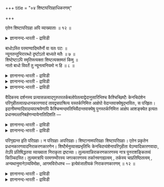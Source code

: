+++
title = "०४ शिष्टापरिग्रहाधिकरणम्"

+++

एतेन शिष्टापरिग्रहा अपि व्याख्याताः ॥ १२ ॥  
<details><summary>ज्ञानानन्द-भारती - द्राविडी</summary>

एदेन सिष्टाबरिक्रहा अबि व्याक्यादा: ॥ १२ ॥
</details>

बाधोऽस्ति परमाण्वादिमतैर्नो वा यतः पटः ॥  
न्यूनतन्तुभिरारब्धो दृष्टोऽतो बाध्यते मतैः ॥ ७ ॥  
शिष्टेष्टाऽपि स्मृतिस्त्यक्ता शिष्टत्यक्तमतं किमु ॥  
नातो बाधो विवर्ते तु न्यूनत्वनियमो न हि ॥ ८ ॥  
<details><summary>ज्ञानानन्द-भारती - द्राविडी</summary>

--वैयासिग न्यायमाला
</details>

<details><summary>ज्ञानानन्द-भारती - द्राविडी</summary>

परमाणु मुदलियदैच् चॊल्लुम् मदङ्गळिऩाल् पादिक्कप्पडुवदु उण्डा? इल्लैया?
सिऱियदायिरुक्किऱ नूल्गळिऩालेये वस्तिरम् उण्डाक्कप् पडुगिऱदॆऩ्बदु ऎदऩाल्
पार्क्कप्पडुगिऱदो अदऩाल् अन्द मदङ्गळाल् पादिक्कप्पडुगिऱदु ताऩ्।
</details>

<details><summary>ज्ञानानन्द-भारती - द्राविडी</summary>

सिष्टर्गळुक्कु सम्मदमाऩ स्मिरुदिये तळ्ळप् पट्टुविट्टदु। (अप्पडिइरुक्क)
सिष्टर्गळाल् विलक्कप्पट्टि रुक्किऱ मदत्तैप् पऱ्ऱि केट्पाऩेऩ्? आगैयाल्
अवैगळाल् पादिक्कप्पडादु। (कारणम्) सिऱियदायिरुक्क वेण्डुमॆऩ्ऱ नियममो
विवर्त्तम् ऎऩ्बदिल् किडैयादु अल्लवा?
</details>

वैदिकस्य दर्शनस्य प्रत्यासन्नत्वाद्गुरुतरतर्कबलोपेतत्वाद्वेदानुसारिभिश्च
कैश्चिच्छिष्टैः केनचिदंशेन परिगृहीतत्वात्प्रधानकारणवादं
तावद्व्यपाश्रित्य यस्तर्कनिमित्त आक्षेपो वेदान्तवाक्येषूद्भावितः, स
परिहृतः। इदानीमण्वादिवादव्यपाश्रयेणापि
कैश्चिन्मन्दमतिभिर्वेदान्तवाक्येषु पुनस्तर्कनिमित्त आक्षेप आशङ्क्येत
इत्यतः प्रधानमल्लनिबर्हणन्यायेनातिदिशति —

<details><summary>ज्ञानानन्द-भारती - द्राविडी</summary>

\[परमाणु मुदलाऩवैगळैक्” कारणमागच् चॊल्गिऱ नैयायिगर् मुदलाऩवर्गळुडैय
मदङ्गळाल् पिरह्मत्तैक् कारणमागच् चॊल्लुम् वेदान्द समऩ्वयम्
पादिक्कप्पडुमा, पादिक्कप्पडादा ऎऩ्ऱु सन्देहम्। सिऱिय नूलिलिरुन्दुदाऩ्
पॆरिय वस्तिरम् उण्डावदैप् पार्क्किऱबडियाल् परमाणु कारणम् ऎऩ्बदु
पॊरुत्तमाऩदु। इदऱ्कु विरोदमाग पॆरिय पिरह्मत्तैक् कारणमागच् चॊल्वदु
पॊरुन्दादु ऎऩ्ऱु पूर्वबक्षम्। साङ्गिय योग मदङ्गळिल् सिल अंसङ्गळै
सिष्टर्गळ् ऒप्पुक् कॊण्डबोदिलुम् मऱ्ऱ अंसङ्गळिल् अवै अप्रमाणम् ऎऩ्ऱु
तीर्माऩिक्कप्पट्टिरुक्किऱदु। इप्पडि यिरुक्क ऒरु अंसत्तिल्गूड
सिष्टर्गळाल् ऒप्पुक् कॊळ्ळप्पडाद नैयायिगादि मदङ्गळ् अप्रमाण मॆऩ्बदैयुम्
अवैगळाल् वेदान्द समऩ्वयत्तिऱ्कु पादमिल्लैयॆऩ्बदैयुम् सॊल्लवेण्डुमा?
ऒऩ्ऱु मऱ्ऱॊऩ्ऱागत् तोऩ्ऱुगिऱदु ऎऩ्ऱ विवर्त्तवात्तिल् कारणम् सिऱियदाग
इरुक्कवेण्डुम् ऎऩ्ऱ निर्बन्द मिल्लै। पॆरियदागवुम् इरुक्कलाम्। वॆगु
तूरत्तिलुळ्ळ मरङ्गळ् पॆरियदायिरुन्दालुम् नम् कण्णुक्कु सिऱियदागत्ताऩ्
तोऩ्ऱुगिऩ्ऱऩ ऎऩ्ऱु सित्तान्दम्।\]
</details>

<details><summary>ज्ञानानन्द-भारती - द्राविडी</summary>

वैदिग तर्सऩत्तिऱ्कु मिगवुम् नॆरुङ्गिऩ तायिरुप्पदालुम्, पलमाऩ ताक्क
पलत्तुडऩ् कूडियिरुप् पदालुम्, वेदत्तै अऩुसरिक्किऱ सिल सिष्टर्गळाल् एदो
ऒरु अंसत्तिल् ऎडुत्तुक्कॊळ्ळप्पट्टदाय् इरुप्पदालुम्, पिरदाऩ कारण
वादत्तै ऎडुत्तुक् कॊण्डु तर्क्क निमित्तमाग उबनिषत् वाक्कियङ्गळिल् ऎन्द
आक्षेषबम् सॆय्यप्पट्टदो अदु परिहरिक्कप् पट्टदु। इप्पॊऴुदु अणु मुदलिय
वादङ्गळै आसिरयित्तुक्कॊण्डु सिल मन्दबुत्तियुळ्ळवर्गळाल् उबनिषत्
वाक्कियङ्गळिल् मऱुबडियुम् तर्क्क निमित्तमाग आक्षेबम् एऱ्पडलामे
ऎऩ्बदऱ्काग, पिरदाऩमायुळ्ळ मल्लऩै जयिक्कुम् नियायत्तिऩाल् अदिदेसम्
सॆय्गिऱार्।
</details>

परिगृह्यन्त इति परिग्रहाः। न परिग्रहाः अपरिग्रहाः। शिष्टानामपरिग्रहाः
शिष्टापरिग्रहाः। एतेन प्रकृतेन प्रधानकारणवादनिराकरणकारणेन।
शिष्टैर्मनुव्यासप्रभृतिभिः केनचिदप्यंशेनापरिगृहीता येऽण्वादिकारणवादाः,
तेऽपि प्रतिषिद्धतया व्याख्याता निराकृता द्रष्टव्याः।
तुल्यत्वान्निराकरणकारणस्य नात्र पुनराशङ्कितव्यं किञ्चिदस्ति।
तुल्यमत्रापि परमगम्भीरस्य जगत्कारणस्य तर्कानवगाह्यत्वम् , तर्कस्य
चाप्रतिष्ठितत्वम् , अन्यथानुमानेऽप्यविमोक्षः, आगमविरोधश्च —
इत्येवंजातीयकं निराकरणकारणम् ॥ १२ ॥

<details><summary>ज्ञानानन्द-भारती - द्राविडी</summary>

ऎडुत्तुक्कॊळ्ळप्पडुगिऩ्ऱऩ ऎऩ्बदिऩाल् ऎडुत्तुक्कॊळ्ळप्पडुबवैगळ्,
ऎडुत्तुक्कॊळ्ळप्पडुब वैयल्लादवै ऎडुत्तुक्कॊळ्ळप् पडादवैगळ्। सिष्टर्गळाल्
ऎडुत्तुक्कॊळ्ळप्पडादवैगळ् "सिष्ट- अबरिक्रहङ्गळ्”
</details>

<details><summary>ज्ञानानन्द-भारती - द्राविडी</summary>

‘इदिऩाल्', पिरगिरुदमायुळ्ळ पिरदाऩ कारण वादत्तै निरागरणम् सॆय्द
कारणत्तिऩाल्, मऩु वियासर् मुदलाऩ सिष्टर्गळाल्, ऒरु अंसत्तिल्गूड,
ऎडुत्तुक्कॊळ्ळप्पडाददाग ऎन्द अणु मुदलियदै कारणमाग सॊल्लुम् वादङ्गळ्
उण्डो, अवैगळु म्गूड मऱुक्कप्पट्टदाग वियाक्याऩम् सॆय्यप्पट्टदाग,
निरागरिक्कप्पट्टदाग, अऱियप् पडवेण्डुम्। निरागरिप्प तऱ्कुक् कारणम्
समाऩमायिरुप्पदाल् इङ्गे मऱुबडियुम् सङ्गिक्कवेण्डियदु ऎदुवुमिल्लै। परम
कम्बीरमायुळ्ळ जगत् कारणम् तर्क्कत्तिऩाल् अऱियमुडियाददु ऎऩ्बदु,
तर्क्कत्तिऱ्कु निलैयिल्लैयॆऩ्बदु, वेऱुविदमाय् अऩुमाऩम् सॆय्दालुम्
(तोषम्) विडुबडा मलिरुप्पदु, वेदत्तिऱ्कु विरोदम्, ऎऩ्ऱु इदुबोऩ्ऱ निरागरण
कारणम् समाऩम्।
</details>

